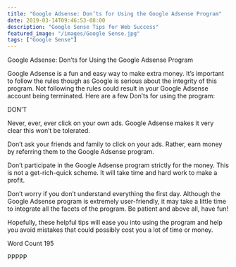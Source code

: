 ```yaml
---
title: "Google Adsense: Don’ts for Using the Google Adsense Program"
date: 2019-03-14T09:46:53-08:00
description: "Google Sense Tips for Web Success"
featured_image: "/images/Google Sense.jpg"
tags: ["Google Sense"]
---
```


Google Adsense: Don’ts for Using the Google Adsense Program

Google Adsense is a fun and easy way to make extra money. It’s important to follow the rules though as Google is serious about the integrity of this program.  Not following the rules could result in your Google Adsense account being terminated. Here are a few Don’ts for using the program:

DON’T

Never, ever, ever click on your own ads.  Google Adsense makes it very clear this won’t be tolerated.

Don’t ask your friends and family to click on your ads.  Rather, earn money by referring them to the Google Adsense program.

Don’t participate in the Google Adsense program strictly for the money. This is not a get-rich-quick scheme. It will take time and hard work to make a profit.

Don’t worry if you don’t understand everything the first day.  Although the Google Adsense program is extremely user-friendly, it may take a little time to integrate all the facets of the program.  Be patient and above all, have fun!

Hopefully, these helpful tips will ease you into using the program and help you avoid mistakes that could possibly cost you a lot of time or money.

Word Count 195

PPPPP
